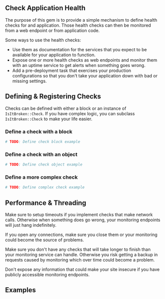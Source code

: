 ## Check Application Health

The purpose of this gem is to provide a simple mechanism to define health checks for and application. Those health checks can then be monitored from a web endpoint or from application code.

Some ways to use the health checks:

* Use them as documentation for the services that you expect to be available for your application to function.
* Expose one or more health checks as web endpoints and monitor them with an uptime service to get alerts when something goes wrong.
* Add a pre-deployment task that exercises your production configurations so that you don't take your application down with bad or missing settings.

## Defining & Registering Checks

Checks can be defined with either a block or an instance of `IsItBroken::Check`. If you have complex logic, you can subclass `IsItBroken::Check` to make your life easier.

### Define a check with a block

```ruby
# TODO: Define check block example
```

### Define a check with an object

```ruby
# TODO: Define check object example
```

### Define a more complex check

```ruby
# TODO: Define complex check example
```

## Performance & Threading

Make sure to setup timeouts if you implement checks that make network calls. Otherwise when something does go wrong, your monitoring endpoints will just hang indefinitely.

If you open any connections, make sure you close them or your monitoring could become the source of problems.

Make sure you don't have any checks that will take longer to finish than your monitoring service can handle. Otherwise you risk getting a backup in requests caused by monitoring which over time could become a problem.

Don't expose any information that could make your site insecure if you have publicly accessible monitoring endpoints.

## Examples
